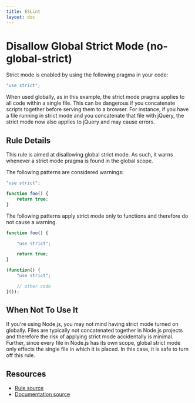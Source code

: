 ```yaml
---
title: ESLint
layout: doc
---
```

<!-- Note: No pull requests accepted for this file. See README.md in the root directory for details. -->
# Disallow Global Strict Mode (no-global-strict)

Strict mode is enabled by using the following pragma in your code:

```js
"use strict";
```

When used globally, as in this example, the strict mode pragma applies to all code within a single file. This can be dangerous if you concatenate scripts together before serving them to a browser. For instance, if you have a file running in strict mode and you concatenate that file with jQuery, the strict mode now also applies to jQuery and may cause errors.

## Rule Details

This rule is aimed at disallowing global strict mode. As such, it warns whenever a strict mode pragma is found in the global scope.


The following patterns are considered warnings:

```js
"use strict";

function foo() {
    return true;
}
```

The following patterns apply strict mode only to functions and therefore do not cause a warning.

```js
function foo() {

    "use strict";

    return true;
}

(function() {
    "use strict";

    // other code
}());
```

## When Not To Use It

If you're using Node.js, you may not mind having strict mode turned on globally. Files are typically not concatenated together in Node.js projects and therefore the risk of applying strict mode accidentally is minimal. Further, since every file in Node.js has its own scope, global strict mode only effects the single file in which it is placed. In this case, it is safe to turn off this rule.

## Resources

* [Rule source](https://github.com/eslint/eslint/tree/master/lib/rules/no-global-strict.js)
* [Documentation source](https://github.com/eslint/eslint/tree/master/docs/rules/no-global-strict.md)
